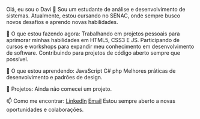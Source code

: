 
Olá, eu sou o Davi 👋
Sou um estudante de análise e desenvolvimento de sistemas. Atualmente, estou cursando no SENAC, onde sempre busco novos desafios e aprendo novas habilidades.

🔭 O que estou fazendo agora:
Trabalhando em projetos pessoais para aprimorar minhas habilidades em HTML5, CSS3 E JS.
Participando de cursos e workshops para expandir meu conhecimento em desenvolvimento de software.
Contribuindo para projetos de código aberto sempre que possível.

🌱 O que estou aprendendo:
JavaScript
C#
php
Melhores práticas de desenvolvimento e padrões de design.

💼 Projetos:
Ainda não comecei um projeto.

📫 Como me encontrar:
<a href="https://www.linkedin.com/in/davi-carvalho-brito-363a10260/" target="_blank">LinkedIn</a>
<a href="mailto:davicarvalhob00@gmail.com">Email</a>
Estou sempre aberto a novas oportunidades e colaborações.
